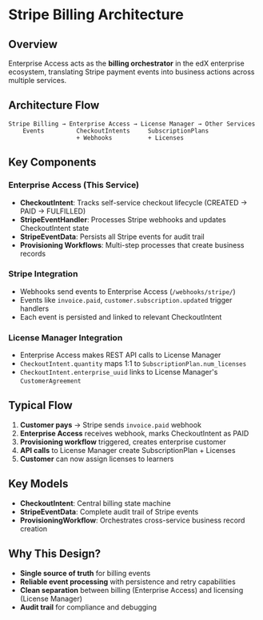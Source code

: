 # Stripe Billing Architecture

## Overview

Enterprise Access acts as the **billing orchestrator** in the edX enterprise ecosystem, translating Stripe payment events into business actions across multiple services.

## Architecture Flow

```
Stripe Billing → Enterprise Access → License Manager → Other Services
    Events         CheckoutIntents     SubscriptionPlans
                   + Webhooks          + Licenses
```

## Key Components

### Enterprise Access (This Service)
- **CheckoutIntent**: Tracks self-service checkout lifecycle (CREATED → PAID → FULFILLED)
- **StripeEventHandler**: Processes Stripe webhooks and updates CheckoutIntent state
- **StripeEventData**: Persists all Stripe events for audit trail
- **Provisioning Workflows**: Multi-step processes that create business records

### Stripe Integration
- Webhooks send events to Enterprise Access (`/webhooks/stripe/`)
- Events like `invoice.paid`, `customer.subscription.updated` trigger handlers
- Each event is persisted and linked to relevant CheckoutIntent

### License Manager Integration
- Enterprise Access makes REST API calls to License Manager
- `CheckoutIntent.quantity` maps 1:1 to `SubscriptionPlan.num_licenses`
- `CheckoutIntent.enterprise_uuid` links to License Manager's `CustomerAgreement`

## Typical Flow

1. **Customer pays** → Stripe sends `invoice.paid` webhook
2. **Enterprise Access** receives webhook, marks CheckoutIntent as PAID
3. **Provisioning workflow** triggered, creates enterprise customer
4. **API calls** to License Manager create SubscriptionPlan + Licenses
5. **Customer** can now assign licenses to learners

## Key Models

- **CheckoutIntent**: Central billing state machine
- **StripeEventData**: Complete audit trail of Stripe events
- **ProvisioningWorkflow**: Orchestrates cross-service business record creation

## Why This Design?

- **Single source of truth** for billing events
- **Reliable event processing** with persistence and retry capabilities
- **Clean separation** between billing (Enterprise Access) and licensing (License Manager)
- **Audit trail** for compliance and debugging